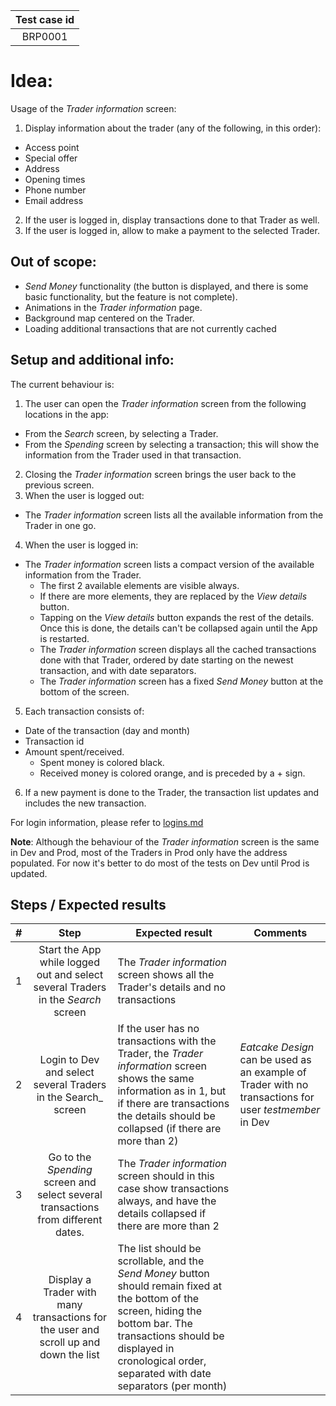| Test case id |
|:------------:|
|    BRP0001   |

# Idea:

Usage of the _Trader information_ screen:
1. Display information about the trader (any of the following, in this order):
  - Access point
  - Special offer
  - Address
  - Opening times
  - Phone number
  - Email address
2. If the user is logged in, display transactions done to that Trader as well.
3. If the user is logged in, allow to make a payment to the selected Trader.

## Out of scope:

- _Send Money_ functionality (the button is displayed, and there is some basic functionality, but the feature is not complete).
- Animations in the _Trader information_ page.
- Background map centered on the Trader.
- Loading additional transactions that are not currently cached

## Setup and additional info:

The current behaviour is:

1. The user can open the _Trader information_ screen from the following locations in the app:
  - From the _Search_ screen, by selecting a Trader.
  - From the _Spending_ screen by selecting a transaction; this will show the information from the Trader used in that transaction.
2. Closing the _Trader information_ screen brings the user back to the previous screen.
3. When the user is logged out:
  - The _Trader information_ screen lists all the available information from the Trader in one go.
4. When the user is logged in:
  - The _Trader information_ screen lists a compact version of the available information from the Trader.
    + The first 2 available elements are visible always.
    + If there are more elements, they are replaced by the _View details_ button.
    + Tapping on the _View details_ button expands the rest of the details. Once this is done, the details can't be collapsed again until the App is restarted.
    - The _Trader information_ screen displays all the cached transactions done with that Trader, ordered by date starting on the newest transaction, and with date separators.
    - The _Trader information_ screen has a fixed _Send Money_ button at the bottom of the screen.
5. Each transaction consists of:
  - Date of the transaction (day and month)
  - Transaction id
  - Amount spent/received.
    + Spent money is colored black.
    + Received money is colored orange, and is preceded by a + sign.
6. If a new payment is done to the Trader, the transaction list updates and includes the new transaction.

For login information, please refer to [logins.md](https://gitlab.com/TownPound/cyclos/ScottLogic.mobile.react-native/BristolPound/blob/master/test_cases/helpers/logins.md)

__Note__:
Although the behaviour of the _Trader information_ screen is the same in Dev and Prod, most of the Traders in Prod only have the address populated.
For now it's better to do most of the tests on Dev until Prod is updated.

## Steps / Expected results

| # | Step | Expected result | Comments |
|:-:|:----:|-----------------|----------|
| 1 | Start the App while logged out and select several Traders in the _Search_ screen | The _Trader information_ screen shows all the Trader's details and no transactions |  |
| 2 | Login to Dev and select several Traders in the Search_ screen | If the user has no transactions with the Trader, the _Trader information_ screen shows the same information as in 1, but if there are transactions the details should be collapsed (if there are more than 2) | _Eatcake Design_ can be used as an example of Trader with no transactions for user _testmember_ in Dev |
| 3 | Go to the _Spending_ screen and select several transactions from different dates. | The _Trader information_ screen should in this case show transactions always, and have the details collapsed if there are more than 2 |  |
| 4 | Display a Trader with many transactions for the user and scroll up and down the list | The list should be scrollable, and the _Send Money_ button should remain fixed at the bottom of the screen, hiding the bottom bar. The transactions should be displayed in cronological order, separated with date separators (per month)|  |

